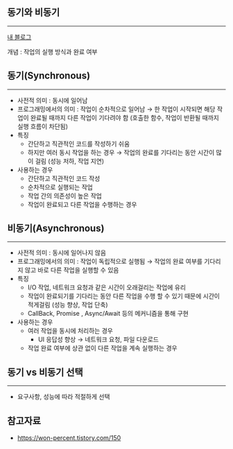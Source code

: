 ## 동기와 비동기

---

[내 블로그](https://velog.io/@dino0204/React-%EA%B3%B5%EB%B6%802)

개념 : 작업의 실행 방식과 완료 여부

## 동기(Synchronous)

---

- 사전적 의미 : 동시에 일어남
- 프로그래밍에서의 의미 : 작업이 순차적으로 일어남
  → 한 작업이 시작되면 해당 작업이 완료될 때까지 다른 작업이 기다려야 함 (호출한 함수, 작업이 반환될 때까지 실행 흐름이 차단됨)
- 특징
  - 간단하고 직관적인 코드를 작성하기 쉬움
  - 하지만 여러 동시 작업을 하는 경우
    → 작업의 완료를 기다리는 동안 시간이 많이 걸림 (성능 저하, 작업 지연)
- 사용하는 경우
  - 간단하고 직관적인 코드 작성
  - 순차적으로 실행되는 작업
  - 작업 간의 의존성이 높은 작업
  - 작업이 완료되고 다른 작업을 수행하는 경우

## 비동기(Asynchronous)

---

- 사전적 의미 : 동시에 일어나지 않음
- 프로그래밍에서의 의미 : 작업이 독립적으로 실행됨
  → 작업의 완료 여부를 기다리지 않고 바로 다른 작업을 실행할 수 있음
- 특징
  - I/O 작업, 네트워크 요청과 같은 시간이 오래걸리는 작업에 유리
  - 작업이 완료되기를 기다리는 동안 다른 작업을 수행 할 수 있기 때문에 시간이 적게걸림 (성능 향상, 작업 단축)
  - CallBack, Promise , Async/Await 등의 메커니즘을 통해 구현
- 사용하는 경우
  - 여러 작업을 동시에 처리하는 경우
    - UI 응답성 향상 → 네트워크 요청, 파일 다운로드
  - 작업 완료 여부에 상관 없이 다른 작업을 계속 실행하는 경우

## 동기 vs 비동기 선택

---

- 요구사항, 성능에 따라 적절하게 선택

## 참고자료

- https://won-percent.tistory.com/150

